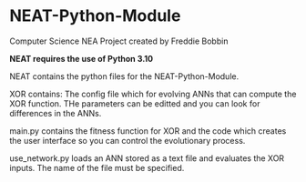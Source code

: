 # NEAT-Python-Module
Computer Science NEA Project created by Freddie Bobbin

**NEAT requires the use of Python 3.10**

NEAT contains the python files for the NEAT-Python-Module. 

XOR contains:
  The config file which for evolving ANNs that can compute the XOR function.
  THe parameters can be editted and you can look for differences in the ANNs.
  
  main.py contains the fitness function for XOR and the code which
  creates the user interface so you can control the evolutionary process.
  
  use_network.py loads an ANN stored as a text file and evaluates the XOR inputs.
  The name of the file must be specified.
